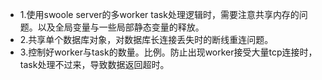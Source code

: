 - 1.使用swoole server的多worker task处理逻辑时，需要注意共享内存的问题。以及全局变量与一些局部静态变量的释放。
- 2.共享单个数据库对象，对数据库长连接丢失时的断线重连问题。
- 3.控制好worker与task的数量。比例。防止出现worker接受大量tcp连接时，task处理不过来，导致数据返回超时。
